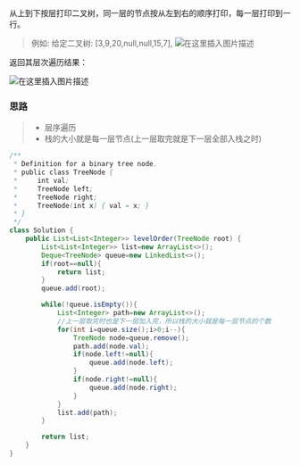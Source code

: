 从上到下按层打印二叉树，同一层的节点按从左到右的顺序打印，每一层打印到一行。

>例如:
>给定二叉树: [3,9,20,null,null,15,7],
>![在这里插入图片描述](https://img-blog.csdnimg.cn/20210322214756503.png#pic_center)

返回其层次遍历结果：

![在这里插入图片描述](https://img-blog.csdnimg.cn/20210322214804196.png#pic_center)
### 思路
>- 层序遍历
>- 栈的大小就是每一层节点(上一层取完就是下一层全部入栈之时)

```java
/**
 * Definition for a binary tree node.
 * public class TreeNode {
 *     int val;
 *     TreeNode left;
 *     TreeNode right;
 *     TreeNode(int x) { val = x; }
 * }
 */
class Solution {
    public List<List<Integer>> levelOrder(TreeNode root) {
        List<List<Integer>> list=new ArrayList<>();
        Deque<TreeNode> queue=new LinkedList<>();
        if(root==null){
            return list;
        }
        queue.add(root);

        while(!queue.isEmpty()){
            List<Integer> path=new ArrayList<>();
            //上一层取完时也是下一层加入完，所以栈的大小就是每一层节点的个数
            for(int i=queue.size();i>0;i--){
                TreeNode node=queue.remove();
                path.add(node.val);
                if(node.left!=null){
                    queue.add(node.left);
                }
                if(node.right!=null){
                    queue.add(node.right);
                }
            }
            list.add(path);
        }

        return list;
    }
}
```